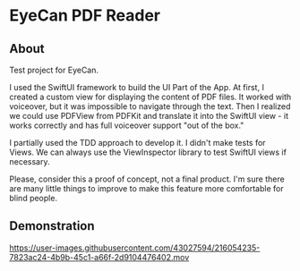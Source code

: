 # EyeCan PDF Reader

## About

Test project for EyeCan.

I used the SwiftUI framework to build the UI Part of the App. At first, I created a custom view for displaying the content of PDF files. It worked with voiceover, but it was impossible to navigate through the text.
Then I realized we could use PDFView from PDFKit and translate it into the SwiftUI view - it works correctly and has full voiceover support "out of the box."

I partially used the TDD approach to develop it. I didn't make tests for Views. We can always use the ViewInspector library to test SwiftUI views if necessary.

Please, consider this a proof of concept, not a final product. I'm sure there are many little things to improve to make this feature more comfortable for blind people.

## Demonstration

https://user-images.githubusercontent.com/43027594/216054235-7823ac24-4b9b-45c1-a66f-2d9104476402.mov
